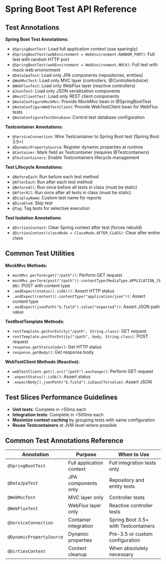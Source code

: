 # Spring Boot Test API Reference

## Test Annotations

**Spring Boot Test Annotations:**
- `@SpringBootTest`: Load full application context (use sparingly)
- `@SpringBootTest(webEnvironment = WebEnvironment.RANDOM_PORT)`: Full test with random HTTP port
- `@SpringBootTest(webEnvironment = WebEnvironment.MOCK)`: Full test with mock web environment
- `@DataJpaTest`: Load only JPA components (repositories, entities)
- `@WebMvcTest`: Load only MVC layer (controllers, @ControllerAdvice)
- `@WebFluxTest`: Load only WebFlux layer (reactive controllers)
- `@JsonTest`: Load only JSON serialization components
- `@RestClientTest`: Load only REST client components
- `@AutoConfigureMockMvc`: Provide MockMvc bean in @SpringBootTest
- `@AutoConfigureWebTestClient`: Provide WebTestClient bean for WebFlux tests
- `@AutoConfigureTestDatabase`: Control test database configuration

**Testcontainer Annotations:**
- `@ServiceConnection`: Wire Testcontainer to Spring Boot test (Spring Boot 3.5+)
- `@DynamicPropertySource`: Register dynamic properties at runtime
- `@Container`: Mark field as Testcontainer (requires @Testcontainers)
- `@Testcontainers`: Enable Testcontainers lifecycle management

**Test Lifecycle Annotations:**
- `@BeforeEach`: Run before each test method
- `@AfterEach`: Run after each test method
- `@BeforeAll`: Run once before all tests in class (must be static)
- `@AfterAll`: Run once after all tests in class (must be static)
- `@DisplayName`: Custom test name for reports
- `@Disabled`: Skip test
- `@Tag`: Tag tests for selective execution

**Test Isolation Annotations:**
- `@DirtiesContext`: Clear Spring context after test (forces rebuild)
- `@DirtiesContext(classMode = ClassMode.AFTER_CLASS)`: Clear after entire class

## Common Test Utilities

**MockMvc Methods:**
- `mockMvc.perform(get("/path"))`: Perform GET request
- `mockMvc.perform(post("/path")).contentType(MediaType.APPLICATION_JSON)`: POST with content type
- `.andExpect(status().isOk())`: Assert HTTP status
- `.andExpect(content().contentType("application/json"))`: Assert content type
- `.andExpect(jsonPath("$.field").value("expected"))`: Assert JSON path value

**TestRestTemplate Methods:**
- `restTemplate.getForEntity("/path", String.class)`: GET request
- `restTemplate.postForEntity("/path", body, String.class)`: POST request
- `response.getStatusCode()`: Get HTTP status
- `response.getBody()`: Get response body

**WebTestClient Methods (Reactive):**
- `webTestClient.get().uri("/path").exchange()`: Perform GET request
- `.expectStatus().isOk()`: Assert status
- `.expectBody().jsonPath("$.field").isEqualTo(value)`: Assert JSON

## Test Slices Performance Guidelines

- **Unit tests**: Complete in <50ms each
- **Integration tests**: Complete in <500ms each
- **Maximize context caching** by grouping tests with same configuration
- **Reuse Testcontainers** at JVM level where possible

## Common Test Annotations Reference

| Annotation | Purpose | When to Use |
|------------|---------|-------------|
| `@SpringBootTest` | Full application context | Full integration tests only |
| `@DataJpaTest` | JPA components only | Repository and entity tests |
| `@WebMvcTest` | MVC layer only | Controller tests |
| `@WebFluxTest` | WebFlux layer only | Reactive controller tests |
| `@ServiceConnection` | Container integration | Spring Boot 3.5+ with Testcontainers |
| `@DynamicPropertySource` | Dynamic properties | Pre-3.5 or custom configuration |
| `@DirtiesContext` | Context cleanup | When absolutely necessary |